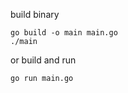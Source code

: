 build binary
```shell script
go build -o main main.go
./main
```

or build and run

```shell script
go run main.go
```